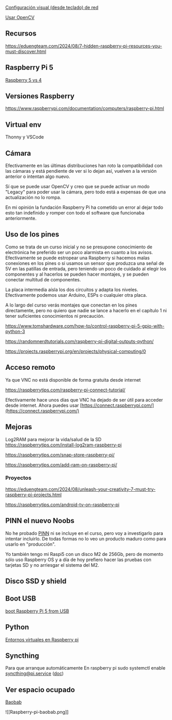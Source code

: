 [Configuración visual (desde teclado) de red](https://raspberrytips.com/nmtui-linux-command)

[Usar OpenCV](https://www.luisllamas.es/como-usar-opencv-en-raspberry-pi/)

## Recursos

https://eduengteam.com/2024/08/7-hidden-raspberry-pi-resources-you-must-discover.html


## Raspberry Pi 5

[Raspberry 5 vs 4](https://raspberrytips.com/raspberry-pi-5-vs-pi-4/)

## Versiones Raspberry

https://www.raspberrypi.com/documentation/computers/raspberry-pi.html


## Virtual env 
Thonny y VSCode
## Cámara

Efectivamente en las últimas distribuciones han roto la compatibilidad con las cámaras y está pendiente de ver si lo dejan así, vuelven a la versión anterior o intentan algo nuevo.

Sí que se puede usar OpenCV y creo que se puede activar un modo "Legacy" para poder usar la cámara, pero todo está a expensas de que una actualización no lo rompa.

En mi opinión la fundación Raspberry Pi ha cometido un error al dejar todo esto tan indefinido y romper con todo el software que funcionaba anteriormente.


## Uso de los pines


Como se trata de un curso inicial y no se presupone conocimiento de electrónica he preferido ser un poco alarmista en cuanto a los avisos. Efectivamente se puede estropear una Raspberry si hacemos malas conexiones en los pines o si usamos un sensor que produzca una señal de 5V en las patillas de entrada, pero teniendo un poco de cuidado al elegir los componentes y al hacerlos se pueden hacer montajes, y se pueden conectar multitud de componentes. 

La placa intermedia aísla los dos circuitos y adapta los niveles. Efectivamente podemos usar Arduino, ESPs o cualquier otra placa. 

A lo largo del curso verás montajes que conectan en los pines directamente, pero no quiero que nadie se lance a hacerlo en el capítulo 1 ni tener suficientes conocimientos ni precaución.

https://www.tomshardware.com/how-to/control-raspberry-pi-5-gpio-with-python-3

https://randomnerdtutorials.com/raspberry-pi-digital-outputs-python/

https://projects.raspberrypi.org/en/projects/physical-computing/0

## Acceso remoto

Ya que VNC no está disponible de forma gratuita desde internet

https://raspberrytips.com/raspberry-pi-connect-tutorial/

Efectivamente hace unos días que VNC ha dejado de ser útil para acceder desde internet. Ahora puedes usar [https://connect.raspberrypi.com/](https://connect.raspberrypi.com/)

## Mejoras

Log2RAM para mejorar la vida/salud de la SD https://raspberrytips.com/install-log2ram-raspberry-pi

https://raspberrytips.com/snap-store-raspberry-pi/

https://raspberrytips.com/add-ram-on-raspberry-pi/

### Proyectos 

https://eduengteam.com/2024/08/unleash-your-creativity-7-must-try-raspberry-pi-projects.html


https://raspberrytips.com/android-tv-on-raspberry-pi



## PINN el nuevo Noobs

No he probado [PINN](https://github.com/procount/pinn) ni se incluye en el curso, pero voy a investigarlo para intentar incluirlo. De todas formas no lo veo un producto maduro como para usarlo en "producción".  

Yo también tengo mi Raspi5 con un disco M2 de 256Gb, pero de momento sólo uso Raspberry OS y a día de hoy prefiero hacer las pruebas con tarjetas SD y no arriesgar el sistema del M2.
 
## Disco SSD y shield
## Boot USB
[boot Raspberry Pi 5 from USB](https://bret.dk/usb-boot-on-the-raspberry-pi-5/)

## Python

[Entornos virtuales en Raspberry pi](https://raspberrytips.com/python-virtual-environments/)
## Syncthing

Para que arranque automáticamente
En raspberry pi sudo systemctl enable syncthing@pi.service ([doc](https://forum.syncthing.net/t/auto-start-syncthing-on-raspberry-pi/14537/8))

## Ver espacio ocupado

[Baobab](https://raspberrytips.com/raspbian-free-disk-space/)

![[Raspberry-pi-baobab.png]]